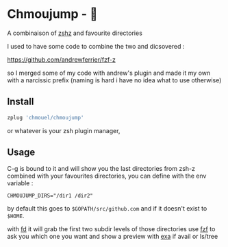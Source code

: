 # Chmoujump -  🚀

A combinaison of [zshz](https://github.com/agkozak/zsh-z) and favourite directories

I used to have some code to combine the two and dicsovered :

https://github.com/andrewferrier/fzf-z

so I merged some of my code with andrew's plugin and made it my own with a narcissic prefix (naming is hard i have no idea what to use otherwise)

## Install

```sh
zplug 'chmouel/chmoujump'
```

or whatever is your zsh plugin manager,

## Usage

C-g is bound to it and will show you the last directories from zsh-z combined with your favourites directories, you can define with the env variable : 

```
CHMOUJUMP_DIRS="/dir1 /dir2"
```

by default this goes to `$GOPATH/src/github.com` and if it doesn't exist to `$HOME`.

with [fd](https://github.com/sharkdp/fd) it will grab the first two subdir levels of those directories use [fzf](https://github.com/junegunn/fzf) to ask you which one you want and show a preview with [exa](https://the.exa.website/) if avail or ls/tree
